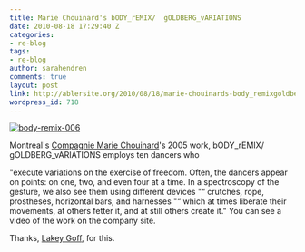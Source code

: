 ```yaml
---
title: Marie Chouinard's bODY_rEMIX/  gOLDBERG_vARIATIONS
date: 2010-08-18 17:29:40 Z
categories:
- re-blog
tags:
- re-blog
author: sarahendren
comments: true
layout: post
link: http://ablersite.org/2010/08/18/marie-chouinards-body_remixgoldberg_variations/
wordpress_id: 718
---
```


[![body-remix-006](http://ablersite.files.wordpress.com/2010/08/body-remix-006.jpg)](http://ablersite.files.wordpress.com/2010/08/body-remix-006.jpg)

Montreal's [Compagnie Marie Chouinard](http://www.mariechouinard.com/flash.html)'s 2005 work, bODY_rEMIX/ gOLDBERG_vARIATIONS employs ten dancers who

"execute variations on the exercise of freedom. Often, the dancers appear on points: on one, two, and even four at a time. In a spectroscopy of the gesture, we also see them using different devices "“ crutches, rope, prostheses, horizontal bars, and harnesses "“ which at times liberate their movements, at others fetter it, and at still others create it." You can see a video of the work on the company site.

Thanks, [Lakey Goff](http://www.lakeykristian.com/LakeyKristian/Lakey_Kristian.html), for this.

